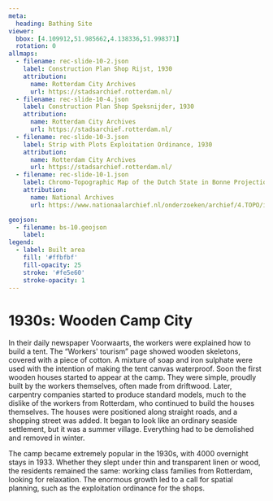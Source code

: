 ```yaml
---
meta:
  heading: Bathing Site
viewer:
  bbox: [4.109912,51.985662,4.138336,51.998371]
  rotation: 0
allmaps:
  - filename: rec-slide-10-2.json
    label: Construction Plan Shop Rijst, 1930
    attribution: 
      name: Rotterdam City Archives
      url: https://stadsarchief.rotterdam.nl/
  - filename: rec-slide-10-4.json 
    label: Construction Plan Shop Speksnijder, 1930
    attribution:
      name: Rotterdam City Archives
      url: https://stadsarchief.rotterdam.nl/
  - filename: rec-slide-10-3.json
    label: Strip with Plots Exploitation Ordinance, 1930
    attribution:
      name: Rotterdam City Archives
      url: https://stadsarchief.rotterdam.nl/
  - filename: rec-slide-10-1.json
    label: Chromo-Topographic Map of the Dutch State in Bonne Projection, Hoek van Holland, 1903
    attribution:
      name: National Archives 
      url: https://www.nationaalarchief.nl/onderzoeken/archief/4.TOPO/invnr/10.478D/file/NL-HaNA_4.TOPO_10.478D_R?eadID=4.TOPO&unitID=10.478D&query=

geojson:
  - filename: bs-10.geojson
    label:
legend:
  - label: Built area
    fill: '#ffbfbf'
    fill-opacity: 25
    stroke: '#fe5e60'
    stroke-opacity: 1
---
```


# 1930s: Wooden Camp City

In their daily newspaper Voorwaarts, the workers were explained how to build a tent. The “Workers' tourism” page showed wooden skeletons, covered with a piece of cotton. A mixture of soap and iron sulphate were used with the intention of making the tent canvas waterproof. Soon the first wooden houses started to appear at the camp. They were simple, proudly built by the workers themselves, often made from driftwood. Later, carpentry companies started to produce standard models, much to the dislike of the workers from Rotterdam, who continued to build the houses themselves. The houses were positioned along straight roads, and a shopping street was added. It began to look like an ordinary seaside settlement, but it was a summer village. Everything had to be demolished and removed in winter.

The camp became extremely popular in the 1930s, with 4000 overnight stays in 1933. Whether they slept under thin and transparent linen or wood, the residents remained the same: working class families from Rotterdam, looking for relaxation. The enormous growth led to a call for spatial planning, such as the exploitation ordinance for the shops.